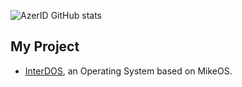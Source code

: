 ![AzerID GitHub stats](https://github-readme-stats.vercel.app/api?username=AzerID&show_icons=true)

## My Project
* [InterDOS](https://github.com/AzerID/interdos), an Operating System based on MikeOS.
